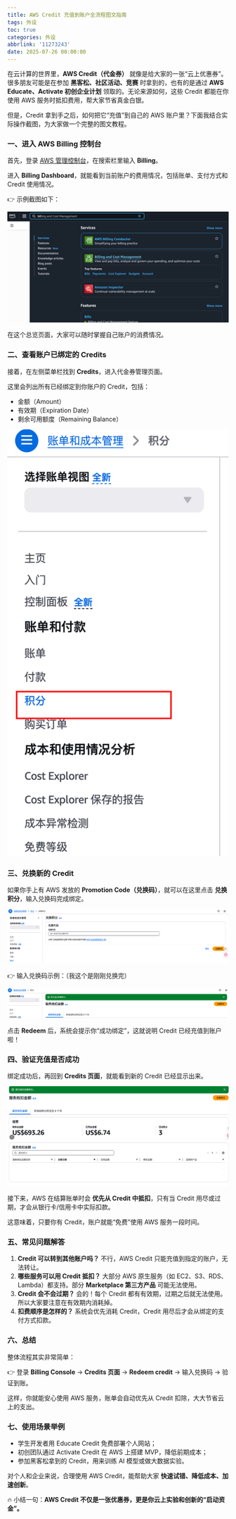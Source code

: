 ```yaml
---
title: AWS Credit 充值到账户全流程图文指南
tags: 外设
toc: true
categories: 外设
abbrlink: '11273243'
date: 2025-07-26 00:00:00
---
```


在云计算的世界里，**AWS Credit（代金券）** 就像是给大家的一张“云上优惠券”。很多朋友可能是在参加 **黑客松、社区活动、竞赛** 时拿到的，也有的是通过 **AWS Educate、Activate 初创企业计划** 领取的。无论来源如何，这些 Credit 都能在你使用 AWS 服务时抵扣费用，帮大家节省真金白银。

<!--more-->

但是，Credit 拿到手之后，如何把它“充值”到自己的 AWS 账户里？下面我结合实际操作截图，为大家做一个完整的图文教程。

### 一、进入 AWS Billing 控制台

首先，登录 [AWS 管理控制台](https://console.aws.amazon.com/)，在搜索栏里输入 **Billing**。

进入 **Billing Dashboard**，就能看到当前账户的费用情况，包括账单、支付方式和 Credit 使用情况。

👉 示例截图如下：

![image-20250830104755735](https://raw.githubusercontent.com/cloudsmithy/picgo-imh/master/image-20250830104755735.png)

在这个总览页面，大家可以随时掌握自己账户的消费情况。

### 二、查看账户已绑定的 Credits

接着，在左侧菜单栏找到 **Credits**，进入代金券管理页面。

这里会列出所有已经绑定到你账户的 Credit，包括：

- 金额（Amount）
- 有效期（Expiration Date）
- 剩余可用额度（Remaining Balance）

![Credit 页面](https://raw.githubusercontent.com/cloudsmithy/picgo-imh/master/image-20250830095200413.png)

### 三、兑换新的 Credit

如果你手上有 AWS 发放的 **Promotion Code（兑换码）**，就可以在这里点击 **兑换积分**，输入兑换码完成绑定。

![验证 Credit](https://raw.githubusercontent.com/cloudsmithy/picgo-imh/master/image-20250830095238750-20250830104934018.png)

👉 输入兑换码示例：（我这个是刚刚兑换完）

![Redeem Credit](https://raw.githubusercontent.com/cloudsmithy/picgo-imh/master/image-20250830094900872.png)

点击 **Redeem** 后，系统会提示你“成功绑定”，这就说明 Credit 已经充值到账户啦！

### 四、验证充值是否成功

绑定成功后，再回到 **Credits 页面**，就能看到新的 Credit 已经显示出来。

![image-20250830105006823](https://raw.githubusercontent.com/cloudsmithy/picgo-imh/master/image-20250830105006823.png)

接下来，AWS 在结算账单时会 **优先从 Credit 中抵扣**，只有当 Credit 用尽或过期，才会从银行卡/信用卡中实际扣款。

这意味着，只要你有 Credit，账户就能“免费”使用 AWS 服务一段时间。

### 五、常见问题解答

1. **Credit 可以转到其他账户吗？**
   不行，AWS Credit 只能充值到指定的账户，无法转让。
2. **哪些服务可以用 Credit 抵扣？**
   大部分 AWS 原生服务（如 EC2、S3、RDS、Lambda）都支持。部分 **Marketplace 第三方产品** 可能无法使用。
3. **Credit 会不会过期？**
   会的！每个 Credit 都有有效期，过期之后就无法使用。所以大家要注意在有效期内消耗掉。
4. **扣费顺序是怎样的？**
   系统会优先消耗 Credit，Credit 用尽后才会从绑定的支付方式扣款。

### 六、总结

整体流程其实非常简单：

👉 登录 **Billing Console** → **Credits 页面** → **Redeem credit** → 输入兑换码 → 验证到账。

这样，你就能安心使用 AWS 服务，账单会自动优先从 Credit 扣除，大大节省云上的支出。

### 七、使用场景举例

- 学生开发者用 Educate Credit 免费部署个人网站；
- 初创团队通过 Activate Credit 在 AWS 上搭建 MVP，降低前期成本；
- 参加黑客松拿到的 Credit，用来训练 AI 模型或做大数据实验。

对个人和企业来说，合理使用 AWS Credit，能帮助大家 **快速试错、降低成本、加速创新**。

🔥 小结一句：**AWS Credit 不仅是一张优惠券，更是你云上实验和创新的“启动资金”。**
